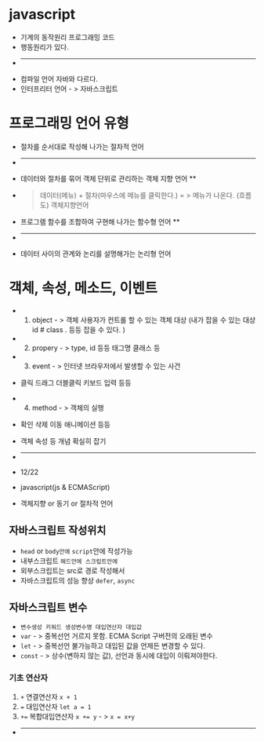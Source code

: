 # javascript
* 기계의 동작원리 프로그래밍 코드 
* 행동원리가 있다.
* ------------------------------
* 컴파일 언어 자바와 다르다.
* 인터프리터 언어 - > 자바스크립트  
# 프로그래밍 언어 유형 
* 절차를 순서대로 작성해 나가는 절차적 언어 
* ----------------------------------------------------------
* 데이터와 절차를 묶어 객체 단위로 관리하는 객체 지향 언어 **
- > 데이터(메뉴) + 절차(마우스에 메뉴를 클릭한다.) = > 메뉴가 나온다. (흐름도) 
    객체지향언어   
* 프로그램 함수를 조합하여 구현해 나가는 함수형 언어  **
* ----------------------------------------------------------- 
* 데이터 사이의 관계와 논리를 설명해가는 논리형 언어 

# 객체, 속성, 메소드, 이벤트 
* 1. object - > 객체 사용자가 컨트롤 할 수 있는 객체 대상 (내가 잡을 수 있는 대상 
    id # class . 등등 잡을 수 있다.
) 
* 2. propery - >  type, id 등등 태그명 클래스 등 

* 3. event  - > 인터넷 브라우저에서 발생할 수 있는 사건 
* 클릭 드래그 더블클릭 키보드 입력 등등 

* 4. method - > 객체의 실행  
* 확인 삭제 이동 애니메이션 등등 

* 객체 속성 등 개념 확실히 잡기 

* ---------------------------------------------------------------------
* 12/22 
* javascript(js & ECMAScript)
* 객체지향 or 동기 or 절차적 언어 
## 자바스크립트 작성위치 
* `head` or `body안에` `script`안에 작성가능
* 내부스크립트 `해드안에 스크립트안에 `
* 외부스크립트는 src로 경로 작성해서 
* 자바스크립트의 성능 향상 `defer`, `async`
## 자바스크립트 변수 
* `변수생성 키워드 생성변수명 대입연산자 대입값`
* `var` - > 중복선언 거르지 못함. ECMA Script 구버전의 오래된 변수 
* `let` - > 중복선언 불가능하고 대입된 값을 언제든 변경할 수 있다.
* `const` - > 상수(변하지 않는 값), 선언과 동시에 대입이 이뤄져야한다.
### 기초 연산자 
1. `+` 연결연산자 `x + 1`
2. `=` 대입연산자 `let a = 1`
3. `+=` 복합대입연산자 `x += y` - > `x = x+y`
* ------------------------------------------------------------------------

